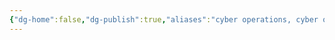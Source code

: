 ```yaml
---
{"dg-home":false,"dg-publish":true,"aliases":"cyber operations, cyber operation, cyber op, cyber ops, cyberspace op, cyberspace ops, cyberspace operations","locations":null,"tag":null,"date":null,"title":"cyberspace operations","permalink":"/cyberspace-operations/","dgHomeLink":true,"dgPassFrontmatter":true}
---
```


